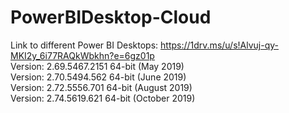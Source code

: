 # PowerBIDesktop-Cloud

Link to different Power BI Desktops:
https://1drv.ms/u/s!Alvuj-qy-MKI2y_6i77RAQkWbkhn?e=6gz01p
<br>
Version: 2.69.5467.2151 64-bit (May 2019)<br>
Version: 2.70.5494.562 64-bit (June 2019)<br>
Version: 2.72.5556.701 64-bit (August 2019)<br>
Version: 2.74.5619.621 64-bit (October 2019)<br>
